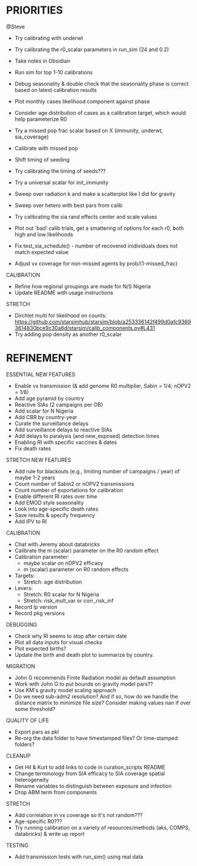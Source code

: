 # PRIORITIES

@Steve
- Try calibrating with underwt
- Try calibrating the r0_scalar parameters in run_sim (24 and 0.2)
- Take notes in Obsidian

- Run sim for top 1-10 calibrations
- Debug seasonality & double check that the seasonality phase is correct based on latest calibration results
- Plot monthly cases likelihood component against phase
- Consider age distribution of cases as a calibration target, which would help parameterize R0
- Try a missed pop frac scalar based on X (immunity, underwt, sia_coverage)
- Calibrate with missed pop
- Shift timing of seeding
- Try calibrating the timing of seeds???
- Try a universal scalar for init_immunity
- Sweep over radiation k and make a scatterplot like I did for gravity
- Sweep over hetero with best pars from calib
- Try calibrating the sia rand effects center and scale values
- Plot out 'bad' calib trials, get a smattering of options for each r0, both high and low likelihoods
- Fix test_sia_schedule() - number of recovered inidividuals does not match expected value
- Adjust vx coverage for non-missed agents by prob/(1-missed_frac)

CALIBRATION
- Refine how regional groupings are made for N/S Nigeria
- Update README with usage instructions

STRETCH
- Dirchlet multi for likelihood on counts: https://github.com/starsimhub/starsim/blob/a253336142f499d0afc93693614830bce9c30a6d/starsim/calib_components.py#L431
- Try adding pop density as another r0_scalar

# REFINEMENT

ESSENTIAL NEW FEATURES
- Enable vx transmission (& add genome R0 multiplier, Sabin = 1/4; nOPV2 = 1/8)
- Add age pyramid by country
- Reactive SIAs (2 campaigns per OB)
- Add scalar for N Nigeria
- Add CBR by country-year
- Curate the surveillance delays
- Add surveillance delays to reactive SIAs
- Add delays to paralysis (and new_exposed) detection times
- Enabling RI with specific vaccines & dates
- Fix death rates

STRETCH NEW FEATURES
- Add rule for blackouts (e.g., limiting number of campaigns / year) of maybe 1-2 years
- Count number of Sabin2 or nOPV2 transmissions
- Count number of exportations for calibration
- Enable different RI rates over time
- Add EMOD style seasonality
- Look into age-specific death rates
- Save results & specify frequency
- Add IPV to RI

CALIBRATION
- Chat with Jeremy about databricks
- Calibrate the m (scalar) parameter on the R0 random effect
- Calibration parameter:
    - maybe scalar on nOPV2 efficacy
    - m (scalar) parameter on R0 random effects
- Targets:
    - Stretch: age distribution
- Levers:
    - Stretch: R0 scalar for N Nigeria
    - Stretch: risk_mult_var or corr_risk_inf
- Record lp version
- Record pkg versions

DEBUGGING
- Check why RI seems to stop after certain date
- Plot all data inputs for visual checks
- Plot expected births?
- Update the birth and death plot to summarize by country.

MIGRATION
- John G recommends Finite Radiation model as default assumption
- Work with John G to put bounds on gravity model pars??
- Use KM's gravity model scaling approach
- Do we need sub-adm2 resolution? And if so, how do we handle the distance matrix to minimize file size? Consider making values nan if over some threshold?

QUALITY OF LIFE
- Export pars as pkl
- Re-org the data folder to have timestamped files? Or time-stamped folders?

CLEANUP
- Get Hil & Kurt to add links to code in curation_scripts README
- Change terminology from SIA efficacy to SIA coverage spatial heterogeneity
- Rename variables to distinguish between exposure and infection
- Drop ABM term from components

STRETCH
- Add correlation in vx coverage so it's not random???
- Age-specific R0???
- Try running calibration on a variety of resources/methods (aks, COMPS, databricks) & write up report

TESTING
- Add transmission tests with run_sim() using real data
